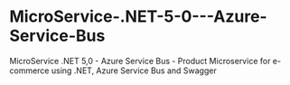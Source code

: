 # MicroService-.NET-5-0---Azure-Service-Bus
MicroService .NET 5,0 - Azure Service Bus - Product Microservice for e-commerce using .NET, Azure Service Bus and Swagger
